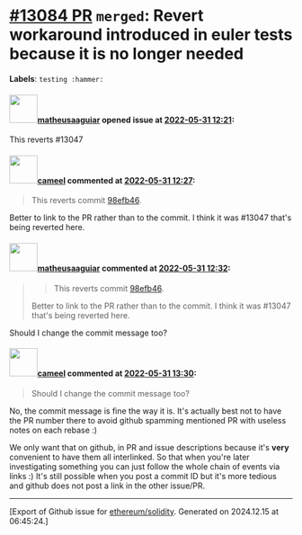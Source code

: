 # [\#13084 PR](https://github.com/ethereum/solidity/pull/13084) `merged`: Revert workaround introduced in euler tests because it is no longer needed
**Labels**: `testing :hammer:`


#### <img src="https://avatars.githubusercontent.com/u/95899911?u=b80e228dd73aa60cc8cc18ebf2e9e72a0840b7d5&v=4" width="50">[matheusaaguiar](https://github.com/matheusaaguiar) opened issue at [2022-05-31 12:21](https://github.com/ethereum/solidity/pull/13084):

This reverts #13047 

#### <img src="https://avatars.githubusercontent.com/u/137030?v=4" width="50">[cameel](https://github.com/cameel) commented at [2022-05-31 12:27](https://github.com/ethereum/solidity/pull/13084#issuecomment-1142068261):

> This reverts commit [98efb46](https://github.com/ethereum/solidity/commit/98efb460315bfc31452347560acc1c8495fea86b).

Better to link to the PR rather than to the commit. I think it was #13047 that's being reverted here.

#### <img src="https://avatars.githubusercontent.com/u/95899911?u=b80e228dd73aa60cc8cc18ebf2e9e72a0840b7d5&v=4" width="50">[matheusaaguiar](https://github.com/matheusaaguiar) commented at [2022-05-31 12:32](https://github.com/ethereum/solidity/pull/13084#issuecomment-1142073777):

> > This reverts commit [98efb46](https://github.com/ethereum/solidity/commit/98efb460315bfc31452347560acc1c8495fea86b).
> 
> Better to link to the PR rather than to the commit. I think it was #13047 that's being reverted here.

Should I change the commit message too?

#### <img src="https://avatars.githubusercontent.com/u/137030?v=4" width="50">[cameel](https://github.com/cameel) commented at [2022-05-31 13:30](https://github.com/ethereum/solidity/pull/13084#issuecomment-1142139906):

> Should I change the commit message too?

No, the commit message is fine the way it is. It's actually best not to have the PR number there to avoid github spamming mentioned PR with useless notes on each rebase :)

We only want that on github, in PR and issue descriptions because it's **very** convenient to have them all interlinked. So that when you're later investigating something you can just follow the whole chain of events via links :) It's still possible when you post a commit ID but it's more tedious and github does not post a link in the other issue/PR.


-------------------------------------------------------------------------------



[Export of Github issue for [ethereum/solidity](https://github.com/ethereum/solidity). Generated on 2024.12.15 at 06:45:24.]
